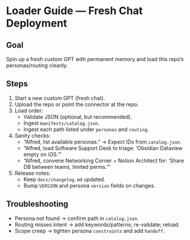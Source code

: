 # Loader Guide — Fresh Chat Deployment

## Goal
Spin up a fresh custom GPT with permanent memory and load this repo’s personas/routing cleanly.

## Steps
1. Start a new custom GPT (fresh chat).
2. Upload the repo or point the connector at the repo.
3. Load order:
   - Validate JSON (optional, but recommended).
   - Ingest `manifests/catalog.json`.
   - Ingest each path listed under `personas` and `routing`.
4. Sanity checks:
   - “Alfred, list available personas.” → Expect IDs from `catalog.json`.
   - “Alfred, load Software Support Desk to triage: ‘Obsidian Dataview empty on iOS.’”
   - “Alfred, convene Networking Corner + Notion Architect for: ‘Share DB between teams, limited perms.’”
5. Release notes:
   - Keep `docs/changelog.md` updated.
   - Bump `VERSION` and persona `version` fields on changes.

## Troubleshooting
- Persona not found → confirm path in `catalog.json`.
- Routing misses intent → add keywords/patterns; re-validate; reload.
- Scope creep → tighten persona `constraints` and add `handoff`.
